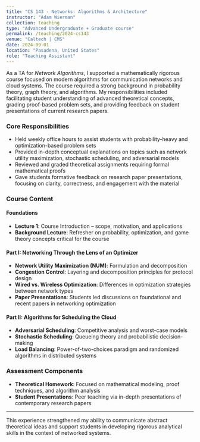 ```yaml
---
title: "CS 143 - Networks: Algorithms & Architecture"
instructor: "Adam Wierman"
collection: teaching
type: "Advanced Undergraduate + Graduate course"
permalink: /teaching/2024-cs143
venue: "Caltech | CMS"
date: 2024-09-01
location: "Pasadena, United States"
role: "Teaching Assistant"
---
```


As a TA for *Network Algorithms*, I supported a mathematically rigorous course focused on modern algorithms for communication networks and cloud systems. The course required a strong background in probability theory, graph theory, and algorithms. My responsibilities included facilitating student understanding of advanced theoretical concepts, grading proof-based problem sets, and providing feedback on student presentations of current research papers.

### Core Responsibilities
- Held weekly office hours to assist students with probability-heavy and optimization-based problem sets
- Provided in-depth conceptual explanations on topics such as network utility maximization, stochastic scheduling, and adversarial models
- Reviewed and graded theoretical assignments requiring formal mathematical proofs
- Gave students formative feedback on research paper presentations, focusing on clarity, correctness, and engagement with the material

### Course Content

#### Foundations
- **Lecture 1**: Course Introduction – scope, motivation, and applications
- **Background Lecture**: Refresher on probability, optimization, and game theory concepts critical for the course

#### Part I: Networking Through the Lens of an Optimizer
- **Network Utility Maximization (NUM)**: Formulation and decomposition
- **Congestion Control**: Layering and decomposition principles for protocol design
- **Wired vs. Wireless Optimization**: Differences in optimization strategies between network types
- **Paper Presentations**: Students led discussions on foundational and recent papers in networking optimization

#### Part II: Algorithms for Scheduling the Cloud
- **Adversarial Scheduling**: Competitive analysis and worst-case models
- **Stochastic Scheduling**: Queueing theory and probabilistic decision-making
- **Load Balancing**: Power-of-two-choices paradigm and randomized algorithms in distributed systems

### Assessment Components
- **Theoretical Homework**: Focused on mathematical modeling, proof techniques, and algorithm analysis
- **Student Presentations**: Peer teaching via in-depth presentations of contemporary research papers

---

This experience strengthened my ability to communicate abstract theoretical ideas and support students in developing rigorous analytical skills in the context of networked systems.
